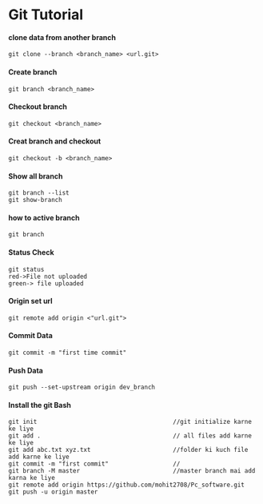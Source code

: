 # Git Tutorial

#### clone data from another branch
```git
git clone --branch <branch_name> <url.git>
```
#### Create branch
```git 
git branch <branch_name>
```
#### Checkout branch
```git
git checkout <branch_name>
```
#### Creat branch and checkout
```git
git checkout -b <branch_name>
```
#### Show all branch
```git
git branch --list
git show-branch
```
#### how to active branch
```git
git branch
```
#### Status Check
```git 
git status
red->File not uploaded
green-> file uploaded
```
#### Origin set url
```git 
git remote add origin <"url.git">
```

#### Commit Data
```git 
git commit -m "first time commit"
```
#### Push Data
```git 
git push --set-upstream origin dev_branch
```



#### Install the git Bash
```git
git init                                      //git initialize karne ke liye
git add .                                     // all files add karne ke liye
git add abc.txt xyz.txt                       //folder ki kuch file add karne ke liye
git commit -m "first commit"                  //
git branch -M master                          //master branch mai add karna ke liye
git remote add origin https://github.com/mohit2708/Pc_software.git    
git push -u origin master
```

#### 
